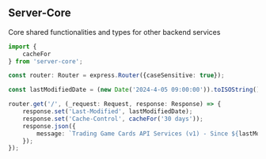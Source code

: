 ## Server-Core

Core shared functionalities and types for other backend services

```typescript
import {
	cacheFor
} from 'server-core';

const router: Router = express.Router({caseSensitive: true});

const lastModifiedDate = (new Date('2024-4-05 09:00:00')).toISOString();

router.get('/', (_request: Request, response: Response) => {
	response.set('Last-Modified', lastModifiedDate);
	response.set('Cache-Control', cacheFor('30 days'));
	response.json({
		message: `Trading Game Cards API Services (v1) - Since ${lastModifiedDate}`,
	});
});

```